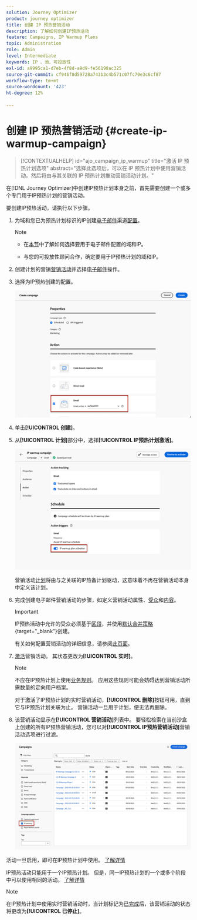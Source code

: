 ```yaml
---
solution: Journey Optimizer
product: journey optimizer
title: 创建 IP 预热营销活动
description: 了解如何创建IP预热活动
feature: Campaigns, IP Warmup Plans
topic: Administration
role: Admin
level: Intermediate
keywords: IP 、池、可投放性
exl-id: a9995ca1-d7eb-4f8d-a9d9-fe56198ac325
source-git-commit: cf946f8d59728a743b3c4b571c07fc70e3c6cf87
workflow-type: tm+mt
source-wordcount: '423'
ht-degree: 12%

---
```


# 创建 IP 预热营销活动 {#create-ip-warmup-campaign}

>[!CONTEXTUALHELP]
>id="ajo_campaign_ip_warmup"
>title="激活 IP 预热计划选项"
>abstract="选择此选项后，可以在 IP 预热计划中使用营销活动。然后将由与其关联的 IP 预热计划推动营销活动计划。"

在[!DNL Journey Optimizer]中创建IP预热计划本身之前，首先需要创建一个或多个专门用于IP预热计划<!--through a dedicated option-->的营销活动。

要创建IP预热活动，请执行以下步骤。

1. 为域和您已为预热计划标识的IP创建[电子邮件](../email/email-settings.md)渠道[配置](channel-surfaces.md)。

   >[!NOTE]
   >
   >* 在[本节](../email/email-settings.md#subdomains-and-ip-pools)中了解如何选择要用于电子邮件配置的域和IP。
   >
   >* 与您的可投放性顾问合作，确定要用于IP预热计划的域和IP。<!--TBC-->

1. 创建计划的营销[营销活动](../campaigns/create-campaign.md)并选择[电子邮件](../email/create-email.md#create-email-journey-campaign)操作。

   <!--Select the Marketing category. The IP warmup plan activation option is only available for  marketing-type campaigns.-->

1. 选择为IP预热创建的配置。

   ![](assets/ip-warmup-campaign-surface.png)

   <!--You must use the same configuration as the one that will be used for the asociated IP warmup plan. [Learn how to create an IP warmup plan](#create-ip-warmup-plan)-->

1. 单击&#x200B;**[!UICONTROL 创建]**。

1. 从&#x200B;**[!UICONTROL 计划]**&#x200B;部分中，选择&#x200B;**[!UICONTROL IP预热计划激活]**。

   ![](assets/ip-warmup-campaign-plan-activation.png)

   营销活动[计划](../campaigns/create-campaign.md#schedule)将由与之关联的IP热备计划驱动，这意味着不再在营销活动本身中定义该计划。

1. 完成创建电子邮件营销活动的步骤，如定义营销活动属性、[受众](../audience/about-audiences.md)<!--best practices for IP warmup in terms of audience?-->和[内容](../email/get-started-email-design.md#key-steps)。

   >[!IMPORTANT]
   >
   >IP预热活动中允许的受众必须基于[区段](../audience/creating-a-segment-definition.md)，并使用[默认合并策略](https://experienceleague.adobe.com/en/docs/experience-platform/profile/merge-policies/overview#default-merge-policy){target="_blank"}创建。

   有关如何配置营销活动的详细信息，请参阅[此页面](../campaigns/get-started-with-campaigns.md)。

1. [激活](../campaigns/review-activate-campaign.md)营销活动。 其状态更改为&#x200B;**[!UICONTROL 实时]**。

   >[!NOTE]
   >
   >不应在IP预热计划上使用[业务规则](rule-sets.md#apply-frequency-rule)。 应用这些规则可能会妨碍达到营销活动所需数量的定向用户档案。

   对于激活了IP预热计划的实时营销活动，**[!UICONTROL 删除]**&#x200B;按钮可用，直到它与IP预热计划关联为止。 营销活动一旦用于计划，便无法再删除。

1. 该营销活动显示在&#x200B;**[!UICONTROL 营销活动]**&#x200B;列表中。 要轻松检索在当前沙盒上创建的所有IP预热营销活动，您可以对&#x200B;**[!UICONTROL IP预热营销活动]**&#x200B;营销活动选项进行过滤。

   ![](assets/ip-warmup-campaign-filter.png)

活动一旦启用，即可在IP预热计划中使用。 [了解详情](ip-warmup-plan.md)

IP预热活动只能用于一个IP预热计划。 但是，同一IP预热计划的一个或多个阶段中可以使用相同的活动。 [了解详情](ip-warmup-plan.md#define-phases)

>[!NOTE]
>
>在IP预热计划中使用实时营销活动时，当计划标记为[已完成](ip-warmup-execution.md#mark-as-completed)后，该营销活动的状态将更改为&#x200B;**[!UICONTROL 已停止]**。


